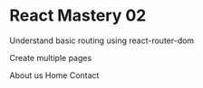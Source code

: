 # React Mastery 02

Understand basic routing using react-router-dom

Create multiple pages

About us 
Home Contact